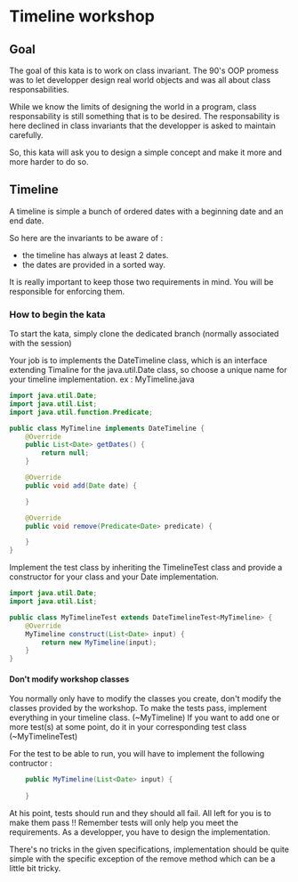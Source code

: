 # Timeline workshop

## Goal

The goal of this kata is to work on class invariant.
The 90's OOP promess was to let developper design real world objects and was all about class responsabilities.

While we know the limits of designing the world in a program, class responsability is still something that is to be desired.
The responsability is here declined in class invariants that the developper is asked to maintain carefully.

So, this kata will ask you to design a simple concept and make it more and more harder to do so.

## Timeline

A timeline is simple a bunch of ordered dates with a beginning date and an end date.

So here are the invariants to be aware of :
- the timeline has always at least 2 dates.
- the dates are provided in a sorted way.

It is really important to keep those two requirements in mind. You will be responsible for enforcing them.

### How to begin the kata

To start the kata, simply clone the dedicated branch (normally associated with the session)

Your job is to implements the DateTimeline class, which is an interface extending Timaline for the java.util.Date class, so choose a unique name for your timeline implementation.
ex : MyTimeline.java

```java
import java.util.Date;
import java.util.List;
import java.util.function.Predicate;

public class MyTimeline implements DateTimeline {
    @Override
    public List<Date> getDates() {
        return null;
    }

    @Override
    public void add(Date date) {

    }

    @Override
    public void remove(Predicate<Date> predicate) {

    }
}
```

Implement the test class by inheriting the TimelineTest class and provide a constructor for your class and your Date implementation.

```java
import java.util.Date;
import java.util.List;

public class MyTimelineTest extends DateTimelineTest<MyTimeline> {
    @Override
    MyTimeline construct(List<Date> input) {
        return new MyTimeline(input);
    }
}
```

#### Don't modify workshop classes
You normally only have to modify the classes you create, don't modify the classes provided by the workshop.
To make the tests pass, implement everything in your timeline class. (~MyTimeline)
If you want to add one or more test(s) at some point, do it in your corresponding test class (~MyTimelineTest)


For the test to be able to run, you will have to implement the following contructor :

```java
    public MyTimeline(List<Date> input) {
        
    }
```

At his point, tests should run and they should all fail. All left for you is to make them pass !!
Remember tests will only help you meet the requirements. As a developper, you have to design the implementation.

There's no tricks in the given specifications, implementation should be quite simple with the specific exception of the remove method which can be a little bit tricky.
